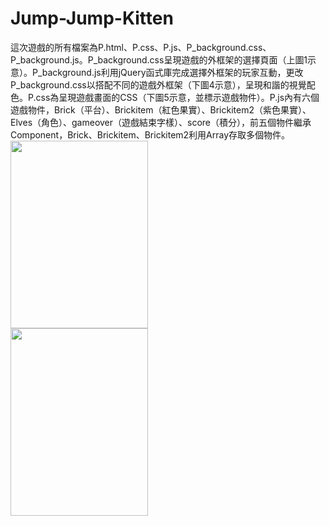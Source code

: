 # Jump-Jump-Kitten
這次遊戲的所有檔案為P.html、P.css、P.js、P_background.css、P_background.js。P_background.css呈現遊戲的外框架的選擇頁面（上圖1示意）。P_background.js利用jQuery函式庫完成選擇外框架的玩家互動，更改P_background.css以搭配不同的遊戲外框架（下圖4示意），呈現和諧的視覺配色。P.css為呈現遊戲畫面的CSS（下圖5示意，並標示遊戲物件）。P.js內有六個遊戲物件，Brick（平台）、Brickitem（紅色果實）、Brickitem2（紫色果實）、Elves（角色）、gameover（遊戲結束字樣）、score（積分），前五個物件繼承Component，Brick、Brickitem、Brickitem2利用Array存取多個物件。
<img src="https://github.com/Bellayao06/text-assistant/blob/main/%E5%9C%96%E7%89%87%203.png" width="220" height="300" ><br/>
<img src="https://github.com/Bellayao06/text-assistant/blob/main/%E5%9C%96%E7%89%87%204.png" width="220" height="300" ><br/>
